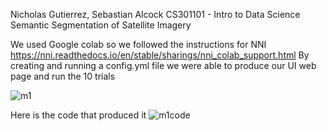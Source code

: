 Nicholas Gutierrez, Sebastian Alcock
CS301101 - Intro to Data Science
Semantic Segmentation of Satellite Imagery

We used Google colab so we followed the instructions for NNI https://nni.readthedocs.io/en/stable/sharings/nni_colab_support.html
By creating and running a config.yml file we were able to produce our UI web page and run the 10 trials

![m1](https://user-images.githubusercontent.com/116972894/198857746-9599e410-d8ba-4b9e-864f-f61f52db32af.png)

Here is the code that produced it
![m1code](https://user-images.githubusercontent.com/116972894/198857792-da875db2-8cb8-43fb-85c3-47149b8451c4.png)
